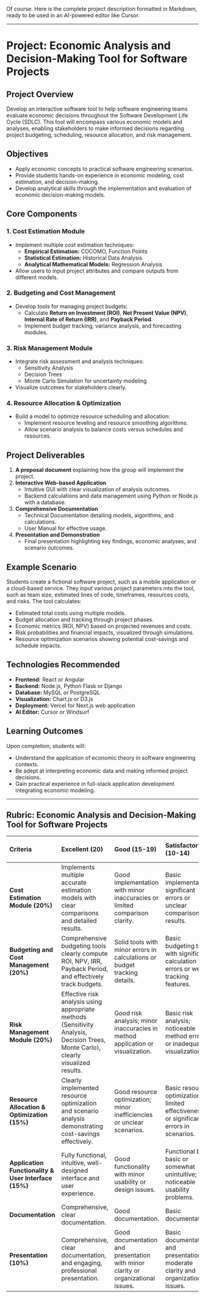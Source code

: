 Of course. Here is the complete project description formatted in Markdown, ready to be used in an AI-powered editor like Cursor.

***

# Project: Economic Analysis and Decision-Making Tool for Software Projects

## Project Overview

Develop an interactive software tool to help software engineering teams evaluate economic decisions throughout the Software Development Life Cycle (SDLC). This tool will encompass various economic models and analyses, enabling stakeholders to make informed decisions regarding project budgeting, scheduling, resource allocation, and risk management.

## Objectives

-   Apply economic concepts to practical software engineering scenarios.
-   Provide students hands-on experience in economic modeling, cost estimation, and decision-making.
-   Develop analytical skills through the implementation and evaluation of economic decision-making models.

## Core Components

### 1. Cost Estimation Module

-   Implement multiple cost estimation techniques:
    -   **Empirical Estimation:** COCOMO, Function Points
    -   **Statistical Estimation:** Historical Data Analysis
    -   **Analytical Mathematical Models:** Regression Analysis
-   Allow users to input project attributes and compare outputs from different models.

### 2. Budgeting and Cost Management

-   Develop tools for managing project budgets:
    -   Calculate **Return on Investment (ROI)**, **Net Present Value (NPV)**, **Internal Rate of Return (IRR)**, and **Payback Period**.
    -   Implement budget tracking, variance analysis, and forecasting modules.

### 3. Risk Management Module

-   Integrate risk assessment and analysis techniques:
    -   Sensitivity Analysis
    -   Decision Trees
    -   Monte Carlo Simulation for uncertainty modeling
-   Visualize outcomes for stakeholders clearly.

### 4. Resource Allocation & Optimization

-   Build a model to optimize resource scheduling and allocation:
    -   Implement resource leveling and resource smoothing algorithms.
    -   Allow scenario analysis to balance costs versus schedules and resources.

## Project Deliverables

1.  **A proposal document** explaining how the group will implement the project.
2.  **Interactive Web-based Application**
    -   Intuitive GUI with clear visualization of analysis outcomes.
    -   Backend calculations and data management using Python or Node.js with a database.
3.  **Comprehensive Documentation**
    -   Technical Documentation detailing models, algorithms, and calculations.
    -   User Manual for effective usage.
4.  **Presentation and Demonstration**
    -   Final presentation highlighting key findings, economic analyses, and scenario outcomes.

## Example Scenario

Students create a fictional software project, such as a mobile application or a cloud-based service. They input various project parameters into the tool, such as team size, estimated lines of code, timeframes, resources costs, and risks. The tool calculates:

-   Estimated total costs using multiple models.
-   Budget allocation and tracking through project phases.
-   Economic metrics (ROI, NPV) based on projected revenues and costs.
-   Risk probabilities and financial impacts, visualized through simulations.
-   Resource optimization scenarios showing potential cost-savings and schedule impacts.

## Technologies Recommended

-   **Frontend:** React or Angular
-   **Backend:** Node.js, Python Flask or Django
-   **Database:** MySQL or PostgreSQL
-   **Visualization:** Chart.js or D3.js
-   **Deployment:** Vercel for Next.js web application
-   **AI Editor:** Cursor or Windsurf

## Learning Outcomes

Upon completion, students will:

-   Understand the application of economic theory in software engineering contexts.
-   Be adept at interpreting economic data and making informed project decisions.
-   Gain practical experience in full-stack application development integrating economic modeling.

---

## Rubric: Economic Analysis and Decision-Making Tool for Software Projects

| Criteria | Excellent (20) | Good (15-19) | Satisfactory (10-14) | Needs Improvement (0-9) |
| :--- | :--- | :--- | :--- | :--- |
| **Cost Estimation Module (20%)** | Implements multiple accurate estimation models with clear comparisons and detailed results. | Good implementation with minor inaccuracies or limited comparison clarity. | Basic implementation; significant errors or unclear comparison results. | Poor or incomplete implementation; incorrect models or results. |
| **Budgeting and Cost Management (20%)** | Comprehensive budgeting tools clearly compute ROI, NPV, IRR, Payback Period, and effectively track budgets. | Solid tools with minor errors in calculations or budget tracking details. | Basic budgeting tools with significant calculation errors or weak tracking features. | Inadequate budgeting tools; incomplete or significantly flawed calculations. |
| **Risk Management Module (20%)** | Effective risk analysis using appropriate methods (Sensitivity Analysis, Decision Trees, Monte Carlo), clearly visualized results. | Good risk analysis; minor inaccuracies in method application or visualization. | Basic risk analysis; noticeable method errors or inadequate visualizations. | Poor or incorrect risk management; major inaccuracies or no visualizations. |
| **Resource Allocation & Optimization (15%)** | Clearly implemented resource optimization and scenario analysis demonstrating cost-savings effectively. | Good resource optimization; minor inefficiencies or unclear scenarios. | Basic resource optimization; limited effectiveness or significant errors in scenarios. | Poor or incomplete resource optimization; lacks effectiveness or practical scenario application. |
| **Application Functionality & User Interface (15%)** | Fully functional, intuitive, well-designed interface and user experience. | Good functionality with minor usability or design issues. | Functional but basic or somewhat unintuitive; noticeable usability problems. | Poor functionality, significant usability problems or incomplete application. |
| **Documentation** | Comprehensive, clear documentation. | Good documentation. | Basic documentation. | Poor documentation. |
| **Presentation (10%)** | Comprehensive, clear documentation, and engaging, professional presentation. | Good documentation and presentation with minor clarity or organizational issues. | Basic documentation and presentation; moderate clarity and organizational issues. | Poor documentation and unclear, disorganized presentation. |